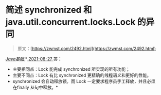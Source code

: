 <!--yml
category: 未分类
date: 0001-01-01 00:00:00
-->

# 简述 synchronized 和 java.util.concurrent.locks.Lock 的异同

> 原文：[https://zwmst.com/2492.html](https://zwmst.com/2492.html)

   [ *Java基础* ](https://zwmst.com/java%e5%9f%ba%e7%a1%80)*[ <time datetime="2021-08-27T09:30:54+08:00"> 2021-08-27 </time> ](https://zwmst.com/2492.html)  答：

*   主要相同点：Lock 能完成 synchronized 所实现的所有功能；
*   主要不同点：Lock 有比 synchronized 更精确的线程语义和更好的性能。
*   synchronized 会自动释放锁，而 Lock 一定要求程序员手工释放，并且必须在finally 从句中释放。*